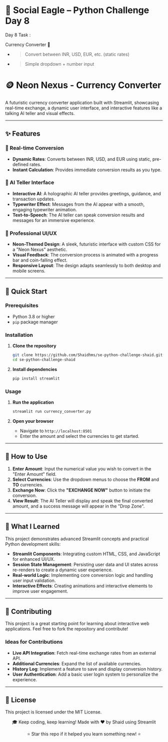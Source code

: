 # 🦅 Social Eagle – Python Challenge Day 8

Day 8 Task :  

Currency Converter 💱

- > Convert between INR, USD, EUR, etc. (static rates)
- > Simple dropdown + number input

# 🪙 Neon Nexus - Currency Converter

A futuristic currency converter application built with Streamlit, showcasing real-time exchange, a dynamic user interface, and interactive features like a talking AI teller and visual effects.

-----

## ✨ Features

### 💱 Real-time Conversion

  - **Dynamic Rates**: Converts between INR, USD, and EUR using static, pre-defined rates.
  - **Instant Calculation**: Provides immediate conversion results as you type.

### 🤖 AI Teller Interface

  - **Interactive AI**: A holographic AI teller provides greetings, guidance, and transaction updates.
  - **Typewriter Effect**: Messages from the AI appear with a smooth, engaging typewriter animation.
  - **Text-to-Speech**: The AI teller can speak conversion results and messages for an immersive experience.

### 🎨 Professional UI/UX

  - **Neon-Themed Design**: A sleek, futuristic interface with custom CSS for a "Neon Nexus" aesthetic.
  - **Visual Feedback**: The conversion process is animated with a progress bar and coin-falling effect.
  - **Responsive Layout**: The design adapts seamlessly to both desktop and mobile screens.

-----

## 🚀 Quick Start

### Prerequisites

  - Python 3.8 or higher
  - `pip` package manager

### Installation

1.  **Clone the repository**

    ```bash
    git clone https://github.com/Shaidhms/se-python-challenge-shaid.git
    cd se-python-challenge-shaid
    ```

2.  **Install dependencies**

    ```bash
    pip install streamlit
    ```

### Usage

1.  **Run the application**

    ```bash
    streamlit run currency_converter.py
    ```

2.  **Open your browser**

      - Navigate to `http://localhost:8501`
      - Enter the amount and select the currencies to get started.

-----

## 🎯 How to Use

1.  **Enter Amount**: Input the numerical value you wish to convert in the "Enter Amount" field.
2.  **Select Currencies**: Use the dropdown menus to choose the **FROM** and **TO** currencies.
3.  **Exchange Now**: Click the **"EXCHANGE NOW"** button to initiate the conversion.
4.  **View Result**: The AI Teller will display and speak the final converted amount, and a success message will appear in the "Drop Zone".

-----

## 🧠 What I Learned

This project demonstrates advanced Streamlit concepts and practical Python development skills:

  - **Streamlit Components**: Integrating custom HTML, CSS, and JavaScript for enhanced UI/UX.
  - **Session State Management**: Persisting user data and UI states across re-renders to create a dynamic user experience.
  - **Real-world Logic**: Implementing core conversion logic and handling user input validation.
  - **Interactive Effects**: Creating animations and interactive elements to improve user engagement.

-----

## 🤝 Contributing

This project is a great starting point for learning about interactive web applications. Feel free to fork the repository and contribute\!

### Ideas for Contributions

  - **Live API Integration**: Fetch real-time exchange rates from an external API.
  - **Additional Currencies**: Expand the list of available currencies.
  - **History Log**: Implement a feature to save and display conversion history.
  - **User Authentication**: Add a basic user login system to personalize the experience.

-----

## 📄 License

This project is licensed under the MIT License.



<div align="center">


🎓 Keep coding, keep learning!
Made with ❤️ by Shaid using Streamlit

⭐ Star this repo if it helped you learn something new! ⭐

</div>

